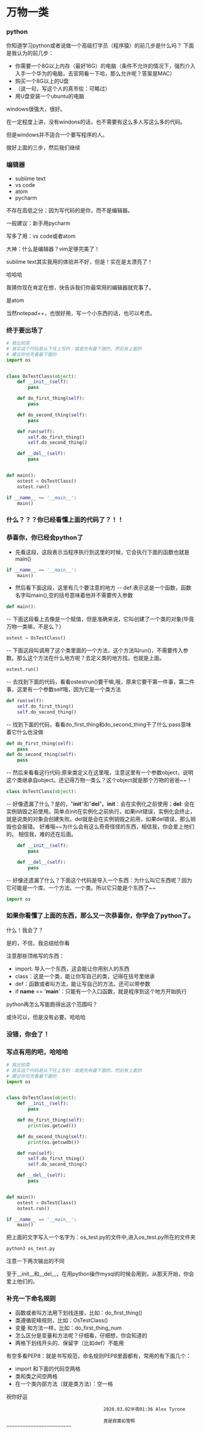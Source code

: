 # 万物一类
### python
你知道学习python或者说做一个高级打字员（程序猿）的前几步是什么吗？
下面是我认为的前几步：
- 你需要一个8G以上内存（最好16G）的电脑（条件不允许的情况下，强烈介入入手一个华为的电脑，去官网看一下哈，那么允许呢？答案是MAC）
- 购买一个8G以上的U盘
- （说一句，写这个人的真市侩：可略过）
- 用U盘安装一个ubuntu的电脑

windows很强大，很好。

在一定程度上讲，没有windons的话，也不需要有这么多人写这么多的代码。

但是windows并不适合一个要写程序的人。

做好上面的三步，然后我们继续

### 编辑器
- sublime text
- vs code
- atom
- pycharm

不存在高低之分：因为写代码的是你，而不是编辑器。

一般建议：新手用pycharm

写多了用：vs code或者atom

大神：什么是编辑器？vim足够完美了！


sublime text其实我用的体验并不好，但是！实在是太漂亮了！

哈哈哈

我猜你现在肯定在想，快告诉我们你最常用的编辑器就完事了。

是atom

当然notepad++，也很好用，写一个小东西的话，也可以考虑。


### 终于要出场了
```python
# 我比较菜
# 其实这个代码是从下往上写的：就是先有最下面的，然后有上面的
# 建议你也先看最下面的
import os


class OsTestClass(object):
    def __init__(self):
        pass

    def do_first_thing(self):
        pass

    def do_second_thing(self):
        pass

    def run(self):
        self.do_first_thing()
        self.do_second_thing()

    def __del__(self):
        pass


def main():
    ostest = OsTestClass()
    ostest.run()

if __name__ == '__main__':
    main()

```

### 什么？？？你已经看懂上面的代码了？！！
### 恭喜你，你已经会python了
- 先看这段，这段表示当程序执行到这里的时候，它会执行下面的函数也就是main()
```python
if __name__ == '__main__':
    main()
```
- 然后看下面这段，这里有几个要注意的地方
-- def:表示这是一个函数，函数名字叫main(),空的括号意味着他并不需要传入参数
```python
def main():
```
-- 下面这段看上去像是一个赋值，但是准确来说，它叫创建了一个类的对象(毕竟万物一类嘛，不是么？)
```python
ostest = OsTestClass()
```
-- 下面这段叫调用了这个类里面的一个方法，这个方法叫run()，不需要传入参数。那么这个方法在什么地方呢？去定义类的地方找。也就是上面。
```python
ostest.run()
```
-- 去找到下面的代码，看看ostestrun()要干嘛,哦，原来它要干第一件事，第二件事，这里有一个参数self哦，因为它是一个类方法
```python
def run(self):
    self.do_first_thing()
    self.do_second_thing()
```
-- 找到下面的代码，看看do_first_thing和do_second_thing干了什么:pass意味着它什么也没做
```python
def do_first_thing(self):
    pass
def do_second_thing(self):
    pass
```
-- 然后来看看这行代码:原来类定义在这里哦，注意这里有一个参数object，说明这个类继承自object。还记得万物一类么？这个object就是那个万物的爸爸~~！
```python
class OsTestClass(object):
```
-- 好像遗漏了什么？是的，"__init__"和"__del__"。__init__：会在实例化之前使用；__del__: 会在实例销毁之前使用。简单点init在实例化之前执行，如果init错误，实例化会终止，就是说类的对象会创建失败。del就是会在实例销毁之前用，如果del错误，那么销毁也会报错。
好难哦~~为什么会有这么奇奇怪怪的东西，相信我，你会爱上他们的。
相信我，难的还在后面。
```python
    def __init__(self):
        pass

    def __del__(self):
        pass
```
-- 好像还遗漏了什么？下面这个代码是导入一个东西：为什么叫它东西呢？因为它可能是一个库、一个方法、一个类。所以它只能是个东西了~~
```python
import os
```

### 如果你看懂了上面的东西，那么又一次恭喜你，你学会了python了。
什么！我会了？

是的，不信，我总结给你看

注意那些顶格写的东西：

- import: 导入一个东西，这会能让你用别人的东西
- class：这是一个类，能让你写自己的类，记得在括号里继承
- def：函数或者叫方法，能让写自己的方法，还可以带参数
- if __name__ == '__main__'：只能有一个入口函数，就是程序到这个地方开始执行

python再怎么写能跑得出这个范围吗？

或许可以，但是没有必要。哈哈哈

### 没错，你会了！
### 写点有用的吧，哈哈哈

```python
# 我比较菜
# 其实这个代码是从下往上写的：就是先有最下面的，然后有上面的
# 建议你也先看最下面的
import os


class OsTestClass(object):
    def __init__(self):
        pass

    def do_first_thing(self):
        print(os.getcwd())

    def do_second_thing(self):
        print(os.getcwdb())

    def run(self):
        self.do_first_thing()
        self.do_second_thing()

    def __del__(self):
        pass


def main():
    ostest = OsTestClass()
    ostest.run()

if __name__ == '__main__':
    main()

```

把上面的文字写入一个名字为：os_test.py的文件中,进入os_test.py所在的文件夹
```python
python3 os_test.py
```

注意一下两次输出的不同

至于__init__和__del__，在用python操作mysql的时候会用到，从那天开始，你会爱上他们的。

### 补充一下命名规则
- 函数或者叫方法用下划线连接，比如：do_first_thing()
- 类遵循驼峰规则，比如：OsTestClass()
- 变量 和方法一样，比如：do_first_thing_num
- 怎么区分是变量和方法呢？仔细看，仔细想，你会知道的
- 两格下划线开头的、保留字（比如def）不能用


有空多看PEP8：就是书写规范，命名规则PEP8里面都有，常用的有下面几个：
- import 和下面的代码空两格
- 类和类之间空两格
- 在一个类内部方法（就是类方法）：空一格


祝你好运





                                        2020.03.02半夜01:36 Alex Tyrone

                                        真是寂寞如雪啊~~~~~~~~~~~~~~~~~~~~~~~~
